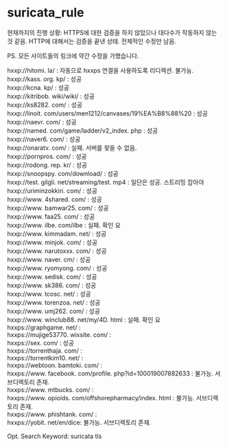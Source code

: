 # suricata_rule  
  
현재까지의 진행 상황: HTTPS에 대한 검증을 하지 않았으나 대다수가 작동하지 않는 것 같음.  HTTP에 대해서는 검증을 끝낸 상태.  전체적인 수정만 남음.   
  
PS.  모든 사이트들의 링크에 약간 수정을 가했습니다.    
  
hxxp://hitomi. la/ : 자동으로 hxxps 연결을 사용하도록 리디렉션.  불가능.   
hxxp://kass. org. kp/ : 성공  
hxxp://kcna. kp/ : 성공  
hxxp://kitribob. wiki/wiki/ : 성공  
hxxp://ks8282. com/ : 성공  
hxxp://linoit. com/users/men1212/canvases/19%EA%B8%88%20 : 성공  
hxxp://naevr. com/ : 성공  
hxxp://named. com/game/ladder/v2_index. php : 성공  
hxxp://naver6. com/ : 성공  
hxxp://onaratv. com/ : 실패.  서버를 찾을 수 없음.   
hxxp://pornpros. com/ : 성공  
hxxp://rodong. rep. kr/ : 성공  
hxxp://snoopspy. com/download/ : 성공  
hxxp://test. gilgli. net/streaming/test. mp4 : 일단은 성공.  스트리밍 잡아야  
hxxp://uriminzokkiri. com/ : 성공  
hxxp://www. 4shared. com/ : 성공  
hxxp://www. bamwar25. com/ : 성공  
hxxp://www. faa25. com/ : 성공  
hxxp://www. ilbe. com/ilbe : 실패.  확인 요  
hxxp://www. kimmadam. net/ : 성공  
hxxp://www. minjok. com/ : 성공  
hxxp://www. narutoxxx. com/ : 성공  
hxxp://www. naver. cm/ : 성공  
hxxp://www. ryomyong. com/ : 성공  
hxxp://www. sedisk. com/ : 성공  
hxxp://www. sk386. com/ : 성공  
hxxp://www. tcosc. net/ : 성공  
hxxp://www. torenzoa. net/ : 성공  
hxxp://www. umj262. com/ : 성공  
hxxp://www. winclub88. net/my/4D. html : 실패.  확인 요  
hxxps://graphgame. net/ :  
hxxps://mujige53770. wixsite. com/ :  
hxxps://sex. com/ : 성공  
hxxps://torrenthaja. com/ :  
hxxps://torrentkim10. net/ :  
hxxps://webtoon. bamtoki. com/ :  
hxxps://www. facebook. com/profile. php?id=100019007882633 : 불가능.  서브디렉토리 존재.   
hxxps://www. mtbucks. com/ :  
hxxps://www. opioids. com/offshorepharmacy/index. html : 불가능.  서브디렉토리 존재.   
hxxps://www. phishtank. com/ :  
hxxps://yobit. net/en/dice: 불가능.  서브디렉토리 존재.   
  
Opt.  Search Keyword: suricata tls  
